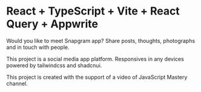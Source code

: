 # React + TypeScript + Vite + React Query + Appwrite

Would you like to meet Snapgram app?
Share posts, thoughts, photographs and in touch with people.

This project is a social media app platform.
Responsives in any devices powered by tailwindcss and shadcnui.

This project is created with the support of a video of JavaScript Mastery channel.
